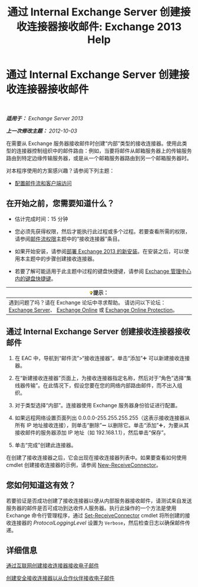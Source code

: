 ﻿---
title: '通过 Internal Exchange Server 创建接收连接器接收邮件: Exchange 2013 Help'
TOCTitle: 通过 Internal Exchange Server 创建接收连接器接收邮件
ms:assetid: 546cead9-7a2d-4332-a5f6-35343d56c619
ms:mtpsurl: https://technet.microsoft.com/zh-cn/library/JJ657448(v=EXCHG.150)
ms:contentKeyID: 50490569
ms.date: 01/11/2018
mtps_version: v=EXCHG.150
ms.translationtype: HT
---

# 通过 Internal Exchange Server 创建接收连接器接收邮件

 

_**适用于：** Exchange Server 2013_

_**上一次修改主题：** 2012-10-03_

在需要从 Exchange 服务器接收邮件时创建“内部”类型的接收连接器。使用此类型的连接器控制组织中的邮件路由：例如，当要将邮件从邮箱服务器上的传输服务路由到特定边缘传输服务器，或是从一个邮箱服务器路由到另一个邮箱服务器时。

对本程序使用的方案感兴趣？请参阅下列主题：

  - [配置邮件流和客户端访问](configure-mail-flow-and-client-access-exchange-2013-help.md)

## 在开始之前，您需要知道什么？

  - 估计完成时间：15 分钟

  - 您必须先获得权限，然后才能执行此过程或多个过程。若要查看所需的权限，请参阅[邮件流权限](mail-flow-permissions-exchange-2013-help.md)主题中的“接收连接器”条目。

  - 如果开始安装，请参阅[部署 Exchange 2013 的新安装](deploy-a-new-installation-of-exchange-2013-exchange-2013-help.md)。在安装之后，可以使用本主题中的步骤创建接收连接器。

  - 若要了解可能适用于此主题中过程的键盘快捷键，请参阅 [Exchange 管理中心内的键盘快捷键](keyboard-shortcuts-in-the-exchange-admin-center-exchange-online-protection-help.md)。

<table>
<thead>
<tr class="header">
<th><img src="images/Bb124558.tip(EXCHG.150).gif" title="提示" alt="提示" />提示：</th>
</tr>
</thead>
<tbody>
<tr class="odd">
<td>遇到问题了吗？请在 Exchange 论坛中寻求帮助。 请访问以下论坛：<a href="https://go.microsoft.com/fwlink/p/?linkid=60612">Exchange Server</a>、 <a href="https://go.microsoft.com/fwlink/p/?linkid=267542">Exchange Online</a> 或 <a href="https://go.microsoft.com/fwlink/p/?linkid=285351">Exchange Online Protection</a>。</td>
</tr>
</tbody>
</table>


## 通过 Internal Exchange Server 创建接收连接器接收邮件

1.  在 EAC 中，导航到“邮件流”\>“接收连接器”。单击“添加”![添加图标](images/JJ218640.c1e75329-d6d7-4073-a27d-498590bbb558(EXCHG.150).gif "添加图标") 可以新建接收连接器。

2.  在“新建接收连接器”页面上，为接收连接器指定名称，然后对于“角色”选择“集线器传输”。在此情况下，假设您要在您的网络内部路由邮件，而不出入组织。

3.  对于类型选择“内部”。连接器使用 Exchange 服务器身份验证进行配置。

4.  如果远程网络设置页面列出 0.0.0.0-255.255.255.255（这表示接收连接器从所有 IP 地址接收连接），则单击“删除”![删除图标](images/JJ657492.479b6ced-8d64-4277-a725-f17fea202b28(EXCHG.150).gif "删除图标") 以删除它。单击“添加”![添加图标](images/JJ218640.c1e75329-d6d7-4073-a27d-498590bbb558(EXCHG.150).gif "添加图标")，为要从其接收邮件的服务器添加 IP 地址（如 192.168.1.1），然后单击“保存”。

5.  单击“完成”创建此连接器。

在创建了接收连接器之后，它会出现在接收连接器列表中。如果要查看如何使用 cmdlet 创建接收连接器的示例，请参阅 [New-ReceiveConnector](https://technet.microsoft.com/zh-cn/library/bb125139\(v=exchg.150\))。

## 您如何知道这有效？

若要验证是否成功创建了接收连接器以便从内部服务器接收邮件，请测试来自发送服务器的邮件是否可成功到达收件人服务器。执行此操作的一个方法是使用 Exchange 命令行管理程序，通过 [Set-ReceiveConnector](https://technet.microsoft.com/zh-cn/library/bb125140\(v=exchg.150\)) cmdlet 将所创建的接收连接器的 *ProtocolLoggingLevel* 设置为 `Verbose`，然后检查日志以确保邮件传递。

## 详细信息

[通过互联网创建接收连接器接收电子邮件](create-a-receive-connector-to-receive-email-from-the-internet-exchange-2013-help.md)

[创建安全接收连接器以从合作伙伴接收电子邮件](create-a-secure-receive-connector-to-receive-email-from-a-partner-exchange-2013-help.md)

